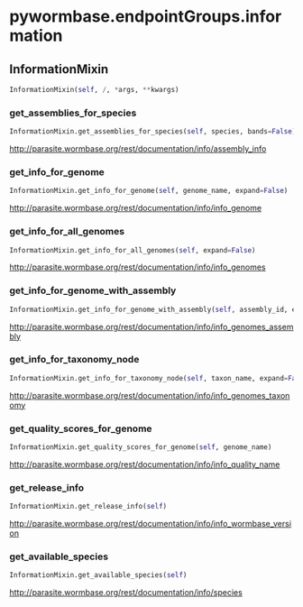 <h1 id="pywormbase.endpointGroups.information">pywormbase.endpointGroups.information</h1>


<h2 id="pywormbase.endpointGroups.information.InformationMixin">InformationMixin</h2>

```python
InformationMixin(self, /, *args, **kwargs)
```

<h3 id="pywormbase.endpointGroups.information.InformationMixin.get_assemblies_for_species">get_assemblies_for_species</h3>

```python
InformationMixin.get_assemblies_for_species(self, species, bands=False)
```
http://parasite.wormbase.org/rest/documentation/info/assembly_info
<h3 id="pywormbase.endpointGroups.information.InformationMixin.get_info_for_genome">get_info_for_genome</h3>

```python
InformationMixin.get_info_for_genome(self, genome_name, expand=False)
```
http://parasite.wormbase.org/rest/documentation/info/info_genome
<h3 id="pywormbase.endpointGroups.information.InformationMixin.get_info_for_all_genomes">get_info_for_all_genomes</h3>

```python
InformationMixin.get_info_for_all_genomes(self, expand=False)
```
http://parasite.wormbase.org/rest/documentation/info/info_genomes
<h3 id="pywormbase.endpointGroups.information.InformationMixin.get_info_for_genome_with_assembly">get_info_for_genome_with_assembly</h3>

```python
InformationMixin.get_info_for_genome_with_assembly(self, assembly_id, expand=False)
```
http://parasite.wormbase.org/rest/documentation/info/info_genomes_assembly
<h3 id="pywormbase.endpointGroups.information.InformationMixin.get_info_for_taxonomy_node">get_info_for_taxonomy_node</h3>

```python
InformationMixin.get_info_for_taxonomy_node(self, taxon_name, expand=False)
```
http://parasite.wormbase.org/rest/documentation/info/info_genomes_taxonomy
<h3 id="pywormbase.endpointGroups.information.InformationMixin.get_quality_scores_for_genome">get_quality_scores_for_genome</h3>

```python
InformationMixin.get_quality_scores_for_genome(self, genome_name)
```
http://parasite.wormbase.org/rest/documentation/info/info_quality_name
<h3 id="pywormbase.endpointGroups.information.InformationMixin.get_release_info">get_release_info</h3>

```python
InformationMixin.get_release_info(self)
```
http://parasite.wormbase.org/rest/documentation/info/info_wormbase_version
<h3 id="pywormbase.endpointGroups.information.InformationMixin.get_available_species">get_available_species</h3>

```python
InformationMixin.get_available_species(self)
```
http://parasite.wormbase.org/rest/documentation/info/species
